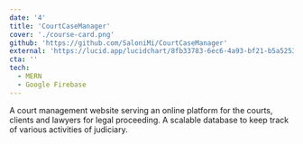 ```yaml
---
date: '4'
title: 'CourtCaseManager'
cover: './course-card.png'
github: 'https://github.com/SaloniMi/CourtCaseManager'
external: 'https://lucid.app/lucidchart/8fb33783-6ec6-4a93-bf21-b5a52538fc4d/edit?viewport_loc=-680%2C-409%2C3840%2C1848%2C0_0&invitationId=inv_336db17c-c0df-4439-b6de-35f836cb24f7'
cta: ''
tech:
  - MERN
  - Google Firebase
---
```


A court management website serving an online platform for
the courts, clients and lawyers for legal proceeding. A scalable database to keep track of various activities of judiciary.
